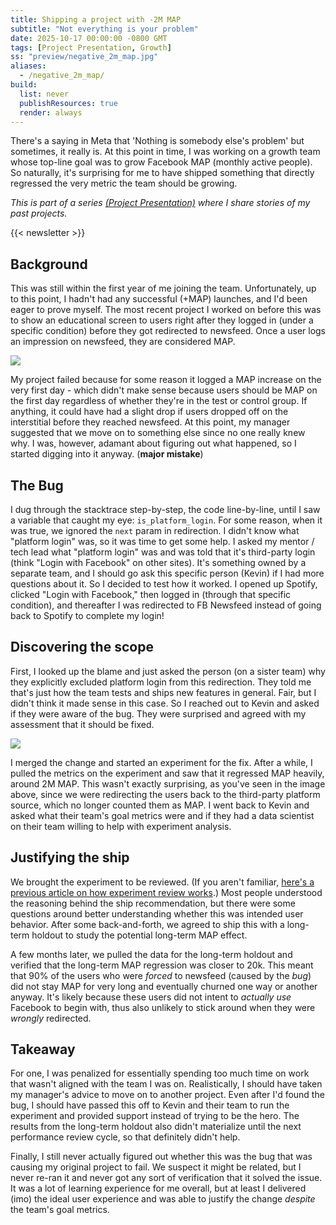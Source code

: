 ```yaml
---
title: Shipping a project with -2M MAP
subtitle: "Not everything is your problem"
date: 2025-10-17 00:00:00 -0800 GMT
tags: [Project Presentation, Growth]
ss: "preview/negative_2m_map.jpg"
aliases:
  - /negative_2m_map/
build:
  list: never
  publishResources: true
  render: always
---
```


There's a saying in Meta that 'Nothing is somebody else's problem' but sometimes, it really is. At this point in time, I was working on a growth team whose top-line goal was to grow Facebook MAP (monthly active people). So naturally, it's surprising for me to have shipped something that directly regressed the very metric the team should be growing.

_This is part of a series [(Project Presentation)](/blog/project-presentation/) where I share stories of my past projects._

{{< newsletter >}}

## Background

This was still within the first year of me joining the team. Unfortunately, up to this point, I hadn't had any successful (+MAP) launches, and I'd been eager to prove myself. The most recent project I worked on before this was to show an educational screen to users right after they logged in (under a specific condition) before they got redirected to newsfeed. Once a user logs an impression on newsfeed, they are considered MAP.

![](/blog/img/negative_2m_map_1.png)

My project failed because for some reason it logged a MAP increase on the very first day - which didn't make sense because users should be MAP on the first day regardless of whether they're in the test or control group. If anything, it could have had a slight drop if users dropped off on the interstitial before they reached newsfeed. At this point, my manager suggested that we move on to something else since no one really knew why. I was, however, adamant about figuring out what happened, so I started digging into it anyway. (**major mistake**)

## The Bug

I dug through the stacktrace step-by-step, the code line-by-line, until I saw a variable that caught my eye: `is_platform_login`. For some reason, when it was true, we ignored the `next` param in redirection. I didn't know what "platform login" was, so it was time to get some help. I asked my mentor / tech lead what "platform login" was and was told that it's third-party login (think "Login with Facebook" on other sites). It's something owned by a separate team, and I should go ask this specific person (Kevin) if I had more questions about it. So I decided to test how it worked. I opened up Spotify, clicked "Login with Facebook," then logged in (through that specific condition), and thereafter I was redirected to FB Newsfeed instead of going back to Spotify to complete my login!

## Discovering the scope

First, I looked up the blame and just asked the person (on a sister team) why they explicitly excluded platform login from this redirection. They told me that's just how the team tests and ships new features in general. Fair, but I didn't think it made sense in this case. So I reached out to Kevin and asked if they were aware of the bug. They were surprised and agreed with my assessment that it should be fixed.

![](/blog/img/negative_2m_map_2.png)

I merged the change and started an experiment for the fix. After a while, I pulled the metrics on the experiment and saw that it regressed MAP heavily, around 2M MAP. This wasn't exactly surprising, as you've seen in the image above, since we were redirecting the users back to the third-party platform source, which no longer counted them as MAP. I went back to Kevin and asked what their team's goal metrics were and if they had a data scientist on their team willing to help with experiment analysis.

## Justifying the ship

We brought the experiment to be reviewed. (If you aren't familiar, [here's a previous article on how experiment review works](/blog/2025-06-27-experiment-review-process/).) Most people understood the reasoning behind the ship recommendation, but there were some questions around better understanding whether this was intended user behavior. After some back-and-forth, we agreed to ship this with a long-term holdout to study the potential long-term MAP effect.

A few months later, we pulled the data for the long-term holdout and verified that the long-term MAP regression was closer to 20k. This meant that 90% of the users who were _forced_ to newsfeed (caused by the _bug_) did not stay MAP for very long and eventually churned one way or another anyway. It's likely because these users did not intent to _actually use_ Facebook to begin with, thus also unlikely to stick around when they were _wrongly_ redirected.

## Takeaway

For one, I was penalized for essentially spending too much time on work that wasn't aligned with the team I was on. Realistically, I should have taken my manager's advice to move on to another project. Even after I'd found the bug, I should have passed this off to Kevin and their team to run the experiment and provided support instead of trying to be the hero. The results from the long-term holdout also didn't materialize until the next performance review cycle, so that definitely didn't help.

Finally, I still never actually figured out whether this was the bug that was causing my original project to fail. We suspect it might be related, but I never re-ran it and never got any sort of verification that it solved the issue. It was a lot of learning experience for me overall, but at least I delivered (imo) the ideal user experience and was able to justify the change _despite_ the team's goal metrics.